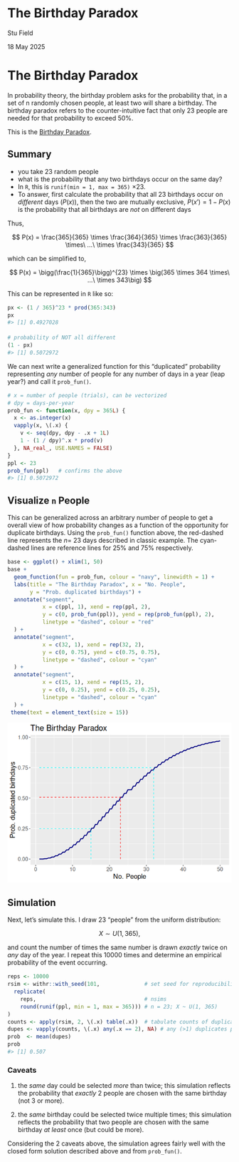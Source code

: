 # The Birthday Paradox

Stu Field

18 May 2025

# The Birthday Paradox

In probability theory, the birthday problem asks for the probability
that, in a set of n randomly chosen people, at least two will share a
birthday. The birthday paradox refers to the counter-intuitive fact that
only 23 people are needed for that probability to exceed 50%.

This is the [Birthday
Paradox](https://en.wikipedia.org/wiki/Birthday_problem).

## Summary

- you take 23 random people
- what is the probability that any two birthdays occur on the same day?
- In `R`, this is `runif(min = 1, max = 365)` $\times 23$.
- To answer, first calculate the probability that all 23 birthdays occur
  on *different* days ($P(x)$), then the two are mutually exclusive,
  $P(x') = 1 - P(x)$ is the probability that all birthdays are *not* on
  different days

Thus,

$$
P(x) = \frac{365}{365} \times \frac{364}{365} \times \frac{363}{365} \times\ ...\ \times \frac{343}{365}
$$

which can be simplified to,

$$
P(x) = \bigg(\frac{1}{365}\bigg)^{23} \times \big(365 \times 364 \times\ ...\ \times 343\big)
$$

This can be represented in `R` like so:

``` r
px <- (1 / 365)^23 * prod(365:343)
px
#> [1] 0.4927028

# probability of NOT all different
(1 - px)
#> [1] 0.5072972
```

We can next write a generalized function for this “duplicated”
probability representing *any* number of people for any number of days
in a year (leap year?) and call it `prob_fun()`.

``` r
# x = number of people (trials), can be vectorized
# dpy = days-per-year
prob_fun <- function(x, dpy = 365L) {
  x <- as.integer(x)
  vapply(x, \(.x) {
    v <- seq(dpy, dpy - .x + 1L)
    1 - (1 / dpy)^.x * prod(v)
  }, NA_real_, USE.NAMES = FALSE)
}
ppl <- 23
prob_fun(ppl)   # confirms the above
#> [1] 0.5072972
```

## Visualize `n` People

This can be generalized across an arbitrary number of people to get a
overall view of how probability changes as a function of the opportunity
for duplicate birthdays. Using the `prob_fun()` function above, the
red-dashed line represents the $n =$ 23 days described in classic
example. The cyan-dashed lines are reference lines for 25% and 75%
respectively.

``` r
base <- ggplot() + xlim(1, 50)
base +
  geom_function(fun = prob_fun, colour = "navy", linewidth = 1) +
  labs(title = "The Birthday Paradox", x = "No. People",
       y = "Prob. duplicated birthdays") +
  annotate("segment",
           x = c(ppl, 1), xend = rep(ppl, 2),
           y = c(0, prob_fun(ppl)), yend = rep(prob_fun(ppl), 2),
           linetype = "dashed", colour = "red"
  ) +
  annotate("segment",
           x = c(32, 1), xend = rep(32, 2),
           y = c(0, 0.75), yend = c(0.75, 0.75),
           linetype = "dashed", colour = "cyan"
  ) +
  annotate("segment",
           x = c(15, 1), xend = rep(15, 2),
           y = c(0, 0.25), yend = c(0.25, 0.25),
           linetype = "dashed", colour = "cyan"
  ) +
 theme(text = element_text(size = 15))
```

![](figures/birthday-paradox-ggplot-prob-fun-1.png)

## Simulation

Next, let’s simulate this. I draw 23 “people” from the uniform
distribution:

$$
X \sim U(1, 365),
$$

and count the number of times the same number is drawn *exactly* twice
on *any* day of the year. I repeat this 10000 times and determine an
empirical probability of the event occurring.

``` r
reps <- 10000
rsim <- withr::with_seed(101,              # set seed for reproducibility
  replicate(
    reps,                                  # nsims
    round(runif(ppl, min = 1, max = 365))) # n = 23; X ~ U(1, 365)
)
counts <- apply(rsim, 2, \(.x) table(.x))  # tabulate counts of duplicate wells
dupes <- vapply(counts, \(.x) any(.x == 2), NA) # any (>1) duplicates present!
prob  <- mean(dupes)
prob
#> [1] 0.507
```

### Caveats

1.  the *same* day could be selected *more* than twice; this simulation
    reflects the probability that *exactly* 2 people are chosen with the
    same birthday (not 3 or more).

2.  the *same* birthday could be selected twice multiple times; this
    simulation reflects the probability that two people are chosen with
    the same birthday *at least* once (but could be more).

Considering the 2 caveats above, the simulation agrees fairly well with
the closed form solution described above and from `prob_fun()`.
